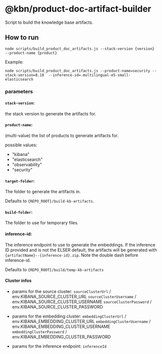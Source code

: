 # @kbn/product-doc-artifact-builder

Script to build the knowledge base artifacts.

## How to run

```
node scripts/build_product_doc_artifacts.js --stack-version {version} --product-name {product}
```

Example:

```
node scripts/build_product_doc_artifacts.js --product-name=security --stack-version=8.18  --inference-id=.multilingual-e5-small-elasticsearch
```

### parameters

#### `stack-version`:

the stack version to generate the artifacts for.

#### `product-name`:

(multi-value) the list of products to generate artifacts for.

possible values:
- "kibana"
- "elasticsearch"
- "observability"
- "security"

#### `target-folder`:

The folder to generate the artifacts in.

Defaults to `{REPO_ROOT}/build-kb-artifacts`.

#### `build-folder`:

The folder to use for temporary files.

#### inference-id:

The inference endpoint to use to generate the embeddings. If the inference ID provided and is not the ELSER default, the artifacts will be generated with `{artifactName}--{inference-id}.zip`. Note the double dash before inference-id.


Defaults to `{REPO_ROOT}/build/temp-kb-artifacts`

#### Cluster infos

- params for the source cluster:
`sourceClusterUrl` / env.KIBANA_SOURCE_CLUSTER_URL
`sourceClusterUsername` / env.KIBANA_SOURCE_CLUSTER_USERNAME
`sourceClusterPassword` / env.KIBANA_SOURCE_CLUSTER_PASSWORD

- params for the embedding cluster:
`embeddingClusterUrl` / env.KIBANA_EMBEDDING_CLUSTER_URL
`embeddingClusterUsername` / env.KIBANA_EMBEDDING_CLUSTER_USERNAME
`embeddingClusterPassword` / env.KIBANA_EMBEDDING_CLUSTER_PASSWORD

- params for the inference endpoint:
`inferenceId`

